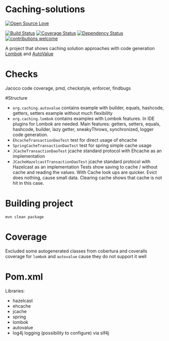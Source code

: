 # Caching-solutions
[![Open Source Love](https://badges.frapsoft.com/os/v2/open-source.svg?v=103)](https://github.com/ellerbrock/open-source-badge/)

[![Build Status](https://travis-ci.org/Iurii-Dziuban/caching-solutions.svg?branch=master)](https://travis-ci.org/Iurii-Dziuban/caching-solutions)
[![Coverage Status](https://coveralls.io/repos/github/Iurii-Dziuban/caching-solutions/badge.svg?branch=master)](https://coveralls.io/github/Iurii-Dziuban/caching-solutions?branch=master)
[![Dependency Status](https://www.versioneye.com/user/projects/57f636de823b88004e06acce/badge.svg?style=flat-square)](https://www.versioneye.com/user/projects/57f636de823b88004e06acce)
[![contributions welcome](https://img.shields.io/badge/contributions-welcome-brightgreen.svg?style=flat)](https://github.com/Iurii-Dziuban/caching-solutions/issues)

A project that shows caching solution approaches with code generation
[Lombok](https://projectlombok.org/) and [AutoValue](https://github.com/google/auto/blob/master/value/userguide/index.md)

# Checks

Jacoco code coverage, pmd, checkstyle, enforcer, findbugs

#Structure
- `org.caching.autovalue` contains example with builder, equals, hashcode, getters, setters example without much flexibility
- `org.caching.lombok` contains examples with Lombok features. In IDE plugins for Lombok are needed.
Main features: getters, setters, equals, hashcode, builder, lazy getter, sneakyThrows, synchronized, logger code generation.
- `EhcacheTransactionDaoTest` test for direct usage of ehcache
- `SpringCacheTransactionDaoTest` test for spring simple cache usage
- `JCacheTransactionDaoTest` jcache standard protocol with Ehcache as an implementation
- `JCacheHazelcastTransactionDaoTest` jcache standard protocol with Hazelcast as an implementation
Tests show saving to cache / without cache and reading the values. With Cache look ups are quicker. Evict does nothing, cause small data.
Clearing cache shows that cache is not hit in this case.

# Building project
`mvn clean package`

# Coverage
Excluded some autogenerated classes from cobertura and coveralls coverage for `lombok` and `autovalue` cause they do not support it well

# Pom.xml
Libraries:
- hazelcast
- ehcache
- jcache
- spring
- lombok
- autovalue
- log4j logging (possibility to configure) via slf4j